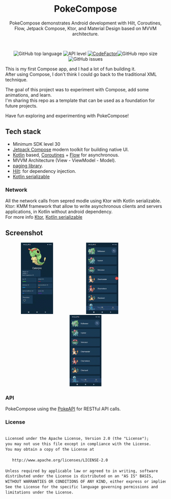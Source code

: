 <h1 align="center">PokeCompose</h1>
<p align="center">  
PokeCompose demonstrates Android development with Hilt, Coroutines, Flow, Jetpack Compose, Ktor, and Material Design based on MVVM architecture.
</p>
</br>


<p align="center">
<img src="https://img.shields.io/github/languages/top/davidHarush/PokeCompose.svg" alt="GitHub top language">
<img src="https://img.shields.io/badge/API-30%2B-brightgreen.svg?style=flat" alt="API level">
<a href="https://www.codefactor.io/repository/github/davidharush/pokecompose"><img src="https://www.codefactor.io/repository/github/davidharush/pokecompose/badge" alt="CodeFactor" /></a><img src="https://img.shields.io/github/repo-size/davidHarush/pokecompose" alt="GitHub repo size">
<img src="https://img.shields.io/github/issues/davidHarush/pokecompose" alt="GitHub issues">

</p>



This is my first Compose app, and I had a lot of fun building it.</br>
After using Compose, I don't think I could go back to the traditional XML technique.</br>

The goal of this project was to experiment with Compose, add some animations, and learn.</br>
I'm sharing this repo as a template that can be used as a foundation for future projects.

Have fun exploring and experimenting with PokeCompose!


## Tech stack 
- Minimum SDK level 30
- [Jetpack Compose](https://developer.android.com/jetpack/compose) modern toolkit for building native UI.
- [Kotlin](https://kotlinlang.org/) based, [Coroutines](https://github.com/Kotlin/kotlinx.coroutines) + [Flow](https://kotlin.github.io/kotlinx.coroutines/kotlinx-coroutines-core/kotlinx.coroutines.flow/) for asynchronous.
- MVVM Architecture (View - ViewModel - Model).
- [paging library](https://developer.android.com/topic/libraries/architecture/paging/v3-overview).
- [Hilt](https://dagger.dev/hilt/): for dependency injection.
- [Kotlin serializable](https://kotlinlang.org/docs/serialization.html)

### Network 

All the network calls from sepred modle using Ktor with Kotlin serializable.
</br>
Ktor: KMM framework that allow to write asynchronous clients and servers applications, in Kotlin without android dependency.
</br>
For more info [Ktor](https://ktor.io/), [Kotlin serializable](https://kotlinlang.org/docs/serialization.html)



## Screenshot 

<p align="center">
<img src="/art/Video1.gif"   width="20%" style="margin-right: 100px;"/>
<img src="/art/Video2.gif"   width="20%" style="margin-right: 100px;"/>
<img src="/art/Video3.gif"   width="20%"/> 
</p>




### API

PokeCompose using the [PokeAPI](https://pokeapi.co/) for RESTful API calls.<br>

### License
```xml

Licensed under the Apache License, Version 2.0 (the "License");
you may not use this file except in compliance with the License.
You may obtain a copy of the License at

   http://www.apache.org/licenses/LICENSE-2.0

Unless required by applicable law or agreed to in writing, software
distributed under the License is distributed on an "AS IS" BASIS,
WITHOUT WARRANTIES OR CONDITIONS OF ANY KIND, either express or implied.
See the License for the specific language governing permissions and
limitations under the License.
```

